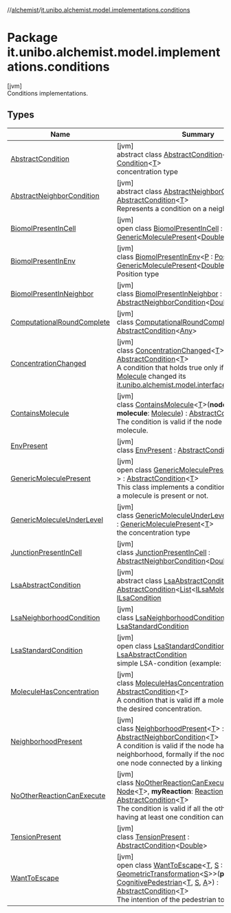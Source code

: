 //[alchemist](../../index.md)/[it.unibo.alchemist.model.implementations.conditions](index.md)

# Package it.unibo.alchemist.model.implementations.conditions

[jvm]\
Conditions implementations.

## Types

| Name | Summary |
|---|---|
| [AbstractCondition](-abstract-condition/index.md) | [jvm]<br>abstract class [AbstractCondition](-abstract-condition/index.md)<[T](-abstract-condition/index.md)> : [Condition](../it.unibo.alchemist.model.interfaces/-condition/index.md)<[T](../it.unibo.alchemist.model.implementations.movestrategies.speed/-interact-with-others/index.md)> <br>concentration type |
| [AbstractNeighborCondition](-abstract-neighbor-condition/index.md) | [jvm]<br>abstract class [AbstractNeighborCondition](-abstract-neighbor-condition/index.md)<[T](-abstract-neighbor-condition/index.md)> : [AbstractCondition](-abstract-condition/index.md)<[T](../it.unibo.alchemist.model.implementations.nodes/-abstract-node/index.md)> <br>Represents a condition on a neighbor. |
| [BiomolPresentInCell](-biomol-present-in-cell/index.md) | [jvm]<br>open class [BiomolPresentInCell](-biomol-present-in-cell/index.md) : [GenericMoleculePresent](-generic-molecule-present/index.md)<[Double](https://docs.oracle.com/javase/8/docs/api/java/lang/Double.html)> |
| [BiomolPresentInEnv](-biomol-present-in-env/index.md) | [jvm]<br>class [BiomolPresentInEnv](-biomol-present-in-env/index.md)<[P](-biomol-present-in-env/index.md) : [Position](../it.unibo.alchemist.model.interfaces/-position/index.md)<out [P](../it.unibo.alchemist.model.implementations.layers/-biomol-gradient-layer/index.md)>?> : [GenericMoleculePresent](-generic-molecule-present/index.md)<[Double](https://docs.oracle.com/javase/8/docs/api/java/lang/Double.html)> <br>Position type |
| [BiomolPresentInNeighbor](-biomol-present-in-neighbor/index.md) | [jvm]<br>class [BiomolPresentInNeighbor](-biomol-present-in-neighbor/index.md) : [AbstractNeighborCondition](-abstract-neighbor-condition/index.md)<[Double](https://docs.oracle.com/javase/8/docs/api/java/lang/Double.html)> |
| [ComputationalRoundComplete](-computational-round-complete/index.md) | [jvm]<br>class [ComputationalRoundComplete](-computational-round-complete/index.md) : [AbstractCondition](-abstract-condition/index.md)<[Any](https://kotlinlang.org/api/latest/jvm/stdlib/kotlin/-any/index.html)> |
| [ConcentrationChanged](-concentration-changed/index.md) | [jvm]<br>class [ConcentrationChanged](-concentration-changed/index.md)<[T](-concentration-changed/index.md)> : [AbstractCondition](-abstract-condition/index.md)<[T](../it.unibo.alchemist.model.implementations.movestrategies.speed/-interact-with-others/index.md)> <br>A condition that holds true only if the tracked [Molecule](../it.unibo.alchemist.model.interfaces/-molecule/index.md) changed its [it.unibo.alchemist.model.interfaces.Concentration](../it.unibo.alchemist.model.interfaces/-concentration/index.md). |
| [ContainsMolecule](-contains-molecule/index.md) | [jvm]<br>class [ContainsMolecule](-contains-molecule/index.md)<[T](-contains-molecule/index.md)>(**node**: [Node](../it.unibo.alchemist.model.interfaces/-node/index.md)<[T](-contains-molecule/index.md)>, **molecule**: [Molecule](../it.unibo.alchemist.model.interfaces/-molecule/index.md)) : [AbstractCondition](-abstract-condition/index.md)<[T](-contains-molecule/index.md)> <br>The condition is valid if the node contains the molecule. |
| [EnvPresent](-env-present/index.md) | [jvm]<br>class [EnvPresent](-env-present/index.md) : [AbstractCondition](-abstract-condition/index.md)<[Double](https://docs.oracle.com/javase/8/docs/api/java/lang/Double.html)> |
| [GenericMoleculePresent](-generic-molecule-present/index.md) | [jvm]<br>open class [GenericMoleculePresent](-generic-molecule-present/index.md)<[T](-generic-molecule-present/index.md) : [Number](https://docs.oracle.com/javase/8/docs/api/java/lang/Number.html)?> : [AbstractCondition](-abstract-condition/index.md)<[T](../it.unibo.alchemist.model.implementations.nodes/-abstract-node/index.md)> <br>This class implements a condition which checks if a molecule is present or not. |
| [GenericMoleculeUnderLevel](-generic-molecule-under-level/index.md) | [jvm]<br>class [GenericMoleculeUnderLevel](-generic-molecule-under-level/index.md)<[T](-generic-molecule-under-level/index.md) : [Number](https://docs.oracle.com/javase/8/docs/api/java/lang/Number.html)?> : [GenericMoleculePresent](-generic-molecule-present/index.md)<[T](../it.unibo.alchemist.model.implementations.nodes/-abstract-node/index.md)> <br>the concentration type |
| [JunctionPresentInCell](-junction-present-in-cell/index.md) | [jvm]<br>class [JunctionPresentInCell](-junction-present-in-cell/index.md) : [AbstractNeighborCondition](-abstract-neighbor-condition/index.md)<[Double](https://docs.oracle.com/javase/8/docs/api/java/lang/Double.html)> |
| [LsaAbstractCondition](-lsa-abstract-condition/index.md) | [jvm]<br>abstract class [LsaAbstractCondition](-lsa-abstract-condition/index.md) : [AbstractCondition](-abstract-condition/index.md)<[List](https://docs.oracle.com/javase/8/docs/api/java/util/List.html)<[ILsaMolecule](../it.unibo.alchemist.model.interfaces/-i-lsa-molecule/index.md)>> , [ILsaCondition](../it.unibo.alchemist.model.interfaces/-i-lsa-condition/index.md) |
| [LsaNeighborhoodCondition](-lsa-neighborhood-condition/index.md) | [jvm]<br>class [LsaNeighborhoodCondition](-lsa-neighborhood-condition/index.md) : [LsaStandardCondition](-lsa-standard-condition/index.md) |
| [LsaStandardCondition](-lsa-standard-condition/index.md) | [jvm]<br>open class [LsaStandardCondition](-lsa-standard-condition/index.md) : [LsaAbstractCondition](-lsa-abstract-condition/index.md)<br>simple LSA-condition (example: <grad,X,1>). |
| [MoleculeHasConcentration](-molecule-has-concentration/index.md) | [jvm]<br>class [MoleculeHasConcentration](-molecule-has-concentration/index.md)<[T](-molecule-has-concentration/index.md)> : [AbstractCondition](-abstract-condition/index.md)<[T](../it.unibo.alchemist.model.implementations.movestrategies.speed/-interact-with-others/index.md)> <br>A condition that is valid iff a molecule has exactly the desired concentration. |
| [NeighborhoodPresent](-neighborhood-present/index.md) | [jvm]<br>class [NeighborhoodPresent](-neighborhood-present/index.md)<[T](-neighborhood-present/index.md)> : [AbstractNeighborCondition](-abstract-neighbor-condition/index.md)<[T](../it.unibo.alchemist.model.implementations.nodes/-abstract-node/index.md)> <br>A condition is valid if the node has a neighborhood, formally if the node has at least one node connected by a linking rule. |
| [NoOtherReactionCanExecute](-no-other-reaction-can-execute/index.md) | [jvm]<br>class [NoOtherReactionCanExecute](-no-other-reaction-can-execute/index.md)<[T](-no-other-reaction-can-execute/index.md)>(**node**: [Node](../it.unibo.alchemist.model.interfaces/-node/index.md)<[T](-no-other-reaction-can-execute/index.md)>, **myReaction**: [Reaction](../it.unibo.alchemist.model.interfaces/-reaction/index.md)<[T](-no-other-reaction-can-execute/index.md)>) : [AbstractCondition](-abstract-condition/index.md)<[T](-no-other-reaction-can-execute/index.md)> <br>The condition is valid if all the other reactions having at least one condition can not execute. |
| [TensionPresent](-tension-present/index.md) | [jvm]<br>class [TensionPresent](-tension-present/index.md) : [AbstractCondition](-abstract-condition/index.md)<[Double](https://docs.oracle.com/javase/8/docs/api/java/lang/Double.html)> |
| [WantToEscape](-want-to-escape/index.md) | [jvm]<br>open class [WantToEscape](-want-to-escape/index.md)<[T](-want-to-escape/index.md), [S](-want-to-escape/index.md) : [Vector](../it.unibo.alchemist.model.interfaces.geometry/-vector/index.md)<[S](-want-to-escape/index.md)>, [A](-want-to-escape/index.md) : [GeometricTransformation](../it.unibo.alchemist.model.interfaces.geometry/-geometric-transformation/index.md)<[S](-want-to-escape/index.md)>>(**pedestrian**: [CognitivePedestrian](../it.unibo.alchemist.model.interfaces/-cognitive-pedestrian/index.md)<[T](-want-to-escape/index.md), [S](-want-to-escape/index.md), [A](-want-to-escape/index.md)>) : [AbstractCondition](-abstract-condition/index.md)<[T](-want-to-escape/index.md)> <br>The intention of the pedestrian to evacuate or not. |
